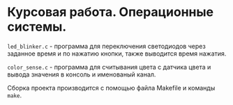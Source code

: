 # Курсовая работа. Операционные системы.

`led_blinker.c` - программа для переключения светодиодов через заданное время и по нажатию кнопки, также выводится время нажатия.

`color_sense.c` - программа для считывания цвета с датчика цвета и вывода значения в консоль и именованый канал.

Сборка проекта производится с помощью файла Makefile и команды `make`.
